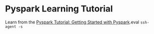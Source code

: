 # Pyspark Learning Tutorial

Learn from the [Pyspark Tutorial: Getting Started with Pyspark](https://www.datacamp.com/tutorial/pyspark-tutorial-getting-started-with-pyspark).eval `ssh-agent -s`